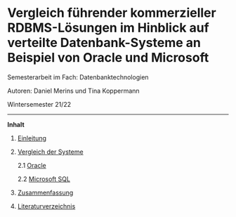 # Vergleich führender kommerzieller RDBMS-Lösungen im Hinblick auf verteilte Datenbank-Systeme an Beispiel von Oracle und Microsoft


Semesterarbeit im Fach: Datenbanktechnologien

Autoren: Daniel Merins und Tina Koppermann

Wintersemester 21/22

---

**Inhalt**

1. [Einleitung](01_Verteilte-Datenbanken.md)

2. [Vergleich der Systeme](02_Vergleich-der-Systeme.md)

    2.1 [Oracle](02_Vergleich-der-Systeme.md)     
  
    2.2 [Microsoft SQL](03_SQL.md)

3. [Zusammenfassung](04_Zusammenfassung.md)

4. [Literaturverzeichnis](05_Literaturverzeichnis.md)

